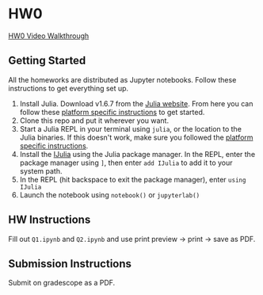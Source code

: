 # HW0

[HW0 Video Walkthrough](https://www.youtube.com/watch?v=RetAn_9AOMg)

## Getting Started
All the homeworks are distributed as Jupyter notebooks. Follow these instructions to get everything set up.

1. Install Julia. Download v1.6.7 from the [Julia website](https://julialang.org/downloads/#long_term_support_release). From here you can follow these [platform specific instructions](https://julialang.org/downloads/platform/) to get started. 
2. Clone this repo and put it wherever you want.
2. Start a Julia REPL in your terminal using `julia`, or the location to the Julia binaries.  If this doesn't work, make sure you followed the [platform specific instructions](https://julialang.org/downloads/platform/).
3. Install the [IJulia](https://github.com/JuliaLang/IJulia.jl) using the Julia package manager. In the REPL, enter the package manager using `]`, then enter `add IJulia` to add it to your system path.
4. In the REPL (hit backspace to exit the package manager), enter `using IJulia`
5. Launch the notebook using `notebook()` or `jupyterlab()`

## HW Instructions 

Fill out `Q1.ipynb` and `Q2.ipynb` and use print preview -> print -> save as PDF.

## Submission Instructions 

Submit on gradescope as a PDF.
